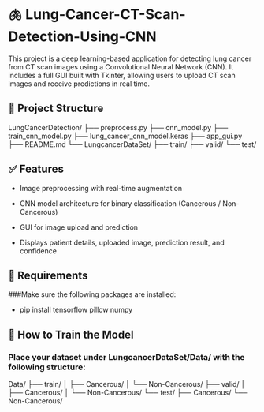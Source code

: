 # 🫁 Lung-Cancer-CT-Scan-Detection-Using-CNN
This project is a deep learning-based application for detecting lung cancer from CT scan images using a Convolutional Neural Network (CNN). It includes a full GUI built with Tkinter, allowing users to upload CT scan images and receive predictions in real time.

## 📁 Project Structure
LungCancerDetection/
├── preprocess.py
├── cnn_model.py
├── train_cnn_model.py
├── lung_cancer_cnn_model.keras
├── app_gui.py
├── README.md
└── LungcancerDataSet/
    ├── train/
    ├── valid/
    └── test/

## ✅ Features
- Image preprocessing with real-time augmentation

- CNN model architecture for binary classification (Cancerous / Non-Cancerous)

- GUI for image upload and prediction

- Displays patient details, uploaded image, prediction result, and confidence

## 🔧 Requirements
###Make sure the following packages are installed:
- pip install tensorflow pillow numpy

## 🧠 How to Train the Model
### Place your dataset under LungcancerDataSet/Data/ with the following structure:

Data/
├── train/
│   ├── Cancerous/
│   └── Non-Cancerous/
├── valid/
│   ├── Cancerous/
│   └── Non-Cancerous/
└── test/
    ├── Cancerous/
    └── Non-Cancerous/

